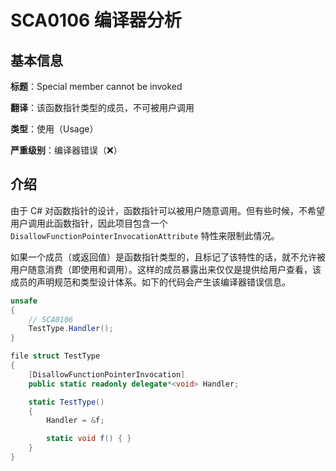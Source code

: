 # SCA0106 编译器分析

## 基本信息

**标题**：Special member cannot be invoked

**翻译**：该函数指针类型的成员，不可被用户调用

**类型**：使用（Usage）

**严重级别**：编译器错误（❌）

## 介绍

由于 C# 对函数指针的设计，函数指针可以被用户随意调用。但有些时候，不希望用户调用此函数指针，因此项目包含一个 `DisallowFunctionPointerInvocationAttribute` 特性来限制此情况。

如果一个成员（或返回值）是函数指针类型的，且标记了该特性的话，就不允许被用户随意消费（即使用和调用）。这样的成员暴露出来仅仅是提供给用户查看，该成员的声明规范和类型设计体系。如下的代码会产生该编译器错误信息。

```csharp
unsafe
{
    // SCA0106
    TestType.Handler();
}

file struct TestType
{
    [DisallowFunctionPointerInvocation]
    public static readonly delegate*<void> Handler;

    static TestType()
    {
        Handler = &f;

        static void f() { }
    }
}
```

